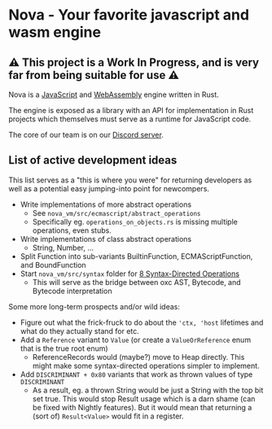 # Nova - Your favorite javascript and wasm engine

## :warning: This project is a Work In Progress, and is very far from being suitable for use :warning:

Nova is a [JavaScript](https://tc39.es/ecma262) and
[WebAssembly](https://webassembly.org) engine written in Rust.

The engine is exposed as a library with an API for implementation in Rust
projects which themselves must serve as a runtime for JavaScript code.

The core of our team is on our [Discord server](https://discord.gg/RTrgJzXKUM).

## List of active development ideas

This list serves as a "this is where you were" for returning developers as well
as a potential easy jumping-into point for newcompers.

- Write implementations of more abstract operations
  - See `nova_vm/src/ecmascript/abstract_operations`
  - Specifically eg. `operations_on_objects.rs` is missing multiple operations,
    even stubs.
- Write implementations of class abstract operations
  - String, Number, ...
- Split Function into sub-variants BuiltinFunction, ECMAScriptFunction, and
  BoundFunction
- Start `nova_vm/src/syntax` folder for
  [8 Syntax-Directed Operations](https://tc39.es/ecma262/#sec-syntax-directed-operations)
  - This will serve as the bridge between oxc AST, Bytecode, and Bytecode
    interpretation

Some more long-term prospects and/or wild ideas:

- Figure out what the frick-fruck to do about the `'ctx, 'host` lifetimes and
  what do they actually stand for etc.
- Add a `Reference` variant to `Value` (or create a `ValueOrReference` enum that
  is the true root enum)
  - ReferenceRecords would (maybe?) move to Heap directly. This might make some
    syntax-directed operations simpler to implement.
- Add `DISCRIMINANT + 0x80` variants that work as thrown values of type
  `DISCRIMINANT`
  - As a result, eg. a thrown String would be just a String with the top bit set
    true. This would stop Result usage which is a darn shame (can be fixed with
    Nightly features). But it would mean that returning a (sort of)
    `Result<Value>` would fit in a register.
